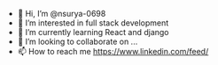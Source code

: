 - 👋 Hi, I’m @nsurya-0698
- 👀 I’m interested in full stack development
- 🌱 I’m currently learning React and django
- 💞️ I’m looking to collaborate on ...
- 📫 How to reach me https://www.linkedin.com/feed/

<!---
nsurya-0698/nsurya-0698 is a ✨ special ✨ repository because its `README.md` (this file) appears on your GitHub profile.
You can click the Preview link to take a look at your changes.
--->
